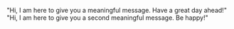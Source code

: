 "Hi, I am here to give you a meaningful message. Have a great day ahead!"
"Hi, I am here to give you a second meaningful message. Be happy!"


